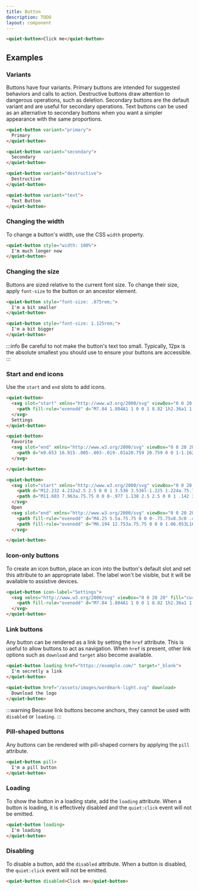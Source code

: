 ```yaml
---
title: Button
description: TODO
layout: component
---
```


```html {.example}
<quiet-button>Click me</quiet-button>
```

## Examples

### Variants

Buttons have four variants. Primary buttons are intended for suggested behaviors and calls to action. Destructive buttons draw attention to dangerous operations, such as deletion. Secondary buttons are the default variant and are useful for secondary operations. Text buttons can be used as an alternative to secondary buttons when you want a simpler appearance with the same proportions.

```html {.example}
<quiet-button variant="primary">
  Primary
</quiet-button>

<quiet-button variant="secondary">
  Secondary
</quiet-button>

<quiet-button variant="destructive">
  Destructive
</quiet-button>

<quiet-button variant="text">
  Text Button
</quiet-button>
```

### Changing the width

To change a button's width, use the CSS `width` property.

```html {.example}
<quiet-button style="width: 100%">
  I'm much longer now
</quiet-button>
```

### Changing the size

Buttons are sized relative to the current font size. To change their size, apply `font-size` to the button or an ancestor element.

```html {.example}
<quiet-button style="font-size: .875rem;">
  I'm a bit smaller
</quiet-button>

<quiet-button style="font-size: 1.125rem;">
  I'm a bit bigger
</quiet-button>
```

:::info
Be careful to not make the button's text too small. Typically, 12px is the absolute smallest you should use to ensure your buttons are accessible.
:::

### Start and end icons

Use the `start` and `end` slots to add icons.

```html {.example}
<quiet-button>
  <svg slot="start" xmlns="http://www.w3.org/2000/svg" viewBox="0 0 20 20" fill="currentColor">
    <path fill-rule="evenodd" d="M7.84 1.804A1 1 0 0 1 8.82 1h2.36a1 1 0 0 1 .98.804l.331 1.652a6.993 6.993 0 0 1 1.929 1.115l1.598-.54a1 1 0 0 1 1.186.447l1.18 2.044a1 1 0 0 1-.205 1.251l-1.267 1.113a7.047 7.047 0 0 1 0 2.228l1.267 1.113a1 1 0 0 1 .206 1.25l-1.18 2.045a1 1 0 0 1-1.187.447l-1.598-.54a6.993 6.993 0 0 1-1.929 1.115l-.33 1.652a1 1 0 0 1-.98.804H8.82a1 1 0 0 1-.98-.804l-.331-1.652a6.993 6.993 0 0 1-1.929-1.115l-1.598.54a1 1 0 0 1-1.186-.447l-1.18-2.044a1 1 0 0 1 .205-1.251l1.267-1.114a7.05 7.05 0 0 1 0-2.227L1.821 7.773a1 1 0 0 1-.206-1.25l1.18-2.045a1 1 0 0 1 1.187-.447l1.598.54A6.992 6.992 0 0 1 7.51 3.456l.33-1.652ZM10 13a3 3 0 1 0 0-6 3 3 0 0 0 0 6Z" clip-rule="evenodd" />
  </svg>
  Settings
</quiet-button>

<quiet-button>
  Favorite
  <svg slot="end" xmlns="http://www.w3.org/2000/svg" viewBox="0 0 20 20" fill="currentColor">
    <path d="m9.653 16.915-.005-.003-.019-.01a20.759 20.759 0 0 1-1.162-.682 22.045 22.045 0 0 1-2.582-1.9C4.045 12.733 2 10.352 2 7.5a4.5 4.5 0 0 1 8-2.828A4.5 4.5 0 0 1 18 7.5c0 2.852-2.044 5.233-3.885 6.82a22.049 22.049 0 0 1-3.744 2.582l-.019.01-.005.003h-.002a.739.739 0 0 1-.69.001l-.002-.001Z" />
  </svg>

</quiet-button>

<quiet-button>
  <svg slot="start" xmlns="http://www.w3.org/2000/svg" viewBox="0 0 20 20" fill="currentColor">
    <path d="M12.232 4.232a2.5 2.5 0 0 1 3.536 3.536l-1.225 1.224a.75.75 0 0 0 1.061 1.06l1.224-1.224a4 4 0 0 0-5.656-5.656l-3 3a4 4 0 0 0 .225 5.865.75.75 0 0 0 .977-1.138 2.5 2.5 0 0 1-.142-3.667l3-3Z" />
    <path d="M11.603 7.963a.75.75 0 0 0-.977 1.138 2.5 2.5 0 0 1 .142 3.667l-3 3a2.5 2.5 0 0 1-3.536-3.536l1.225-1.224a.75.75 0 0 0-1.061-1.06l-1.224 1.224a4 4 0 1 0 5.656 5.656l3-3a4 4 0 0 0-.225-5.865Z" />
  </svg>
  Open
  <svg slot="end" xmlns="http://www.w3.org/2000/svg" viewBox="0 0 20 20" fill="currentColor">
    <path fill-rule="evenodd" d="M4.25 5.5a.75.75 0 0 0-.75.75v8.5c0 .414.336.75.75.75h8.5a.75.75 0 0 0 .75-.75v-4a.75.75 0 0 1 1.5 0v4A2.25 2.25 0 0 1 12.75 17h-8.5A2.25 2.25 0 0 1 2 14.75v-8.5A2.25 2.25 0 0 1 4.25 4h5a.75.75 0 0 1 0 1.5h-5Z" clip-rule="evenodd" />
    <path fill-rule="evenodd" d="M6.194 12.753a.75.75 0 0 0 1.06.053L16.5 4.44v2.81a.75.75 0 0 0 1.5 0v-4.5a.75.75 0 0 0-.75-.75h-4.5a.75.75 0 0 0 0 1.5h2.553l-9.056 8.194a.75.75 0 0 0-.053 1.06Z" clip-rule="evenodd" />
  </svg>

</quiet-button>
```

### Icon-only buttons

To create an icon button, place an icon into the button's default slot and set this attribute to an appropriate label. The label won't be visible, but it will be available to assistive devices.

```html {.example}
<quiet-button icon-label="Settings">
  <svg xmlns="http://www.w3.org/2000/svg" viewBox="0 0 20 20" fill="currentColor">
    <path fill-rule="evenodd" d="M7.84 1.804A1 1 0 0 1 8.82 1h2.36a1 1 0 0 1 .98.804l.331 1.652a6.993 6.993 0 0 1 1.929 1.115l1.598-.54a1 1 0 0 1 1.186.447l1.18 2.044a1 1 0 0 1-.205 1.251l-1.267 1.113a7.047 7.047 0 0 1 0 2.228l1.267 1.113a1 1 0 0 1 .206 1.25l-1.18 2.045a1 1 0 0 1-1.187.447l-1.598-.54a6.993 6.993 0 0 1-1.929 1.115l-.33 1.652a1 1 0 0 1-.98.804H8.82a1 1 0 0 1-.98-.804l-.331-1.652a6.993 6.993 0 0 1-1.929-1.115l-1.598.54a1 1 0 0 1-1.186-.447l-1.18-2.044a1 1 0 0 1 .205-1.251l1.267-1.114a7.05 7.05 0 0 1 0-2.227L1.821 7.773a1 1 0 0 1-.206-1.25l1.18-2.045a1 1 0 0 1 1.187-.447l1.598.54A6.992 6.992 0 0 1 7.51 3.456l.33-1.652ZM10 13a3 3 0 1 0 0-6 3 3 0 0 0 0 6Z" clip-rule="evenodd" />
  </svg>
</quiet-button>
```

### Link buttons

Any button can be rendered as a link by setting the `href` attribute. This is useful to allow buttons to act as navigation. When `href` is present, other link options such as `download` and `target` also become available.

```html {.example}
<quiet-button loading href="https://example.com/" target="_blank">
  I'm secretly a link
</quiet-button>

<quiet-button href="/assets/images/wordmark-light.svg" download>
  Download the logo
</quiet-button>
```

:::warning
Because link buttons become anchors, they cannot be used with `disabled` or `loading`.
:::

### Pill-shaped buttons

Any buttons can be rendered with pill-shaped corners by applying the `pill` attribute.

```html {.example}
<quiet-button pill>
  I'm a pill button
</quiet-button>
```

### Loading

To show the button in a loading state, add the `loading` attribute. When a button is loading, it is effectively disabled and the `quiet:click` event will not be emitted.

```html {.example}
<quiet-button loading>
  I'm loading
</quiet-button>
```

### Disabling

To disable a button, add the `disabled` attribute. When a button is disabled, the `quiet:click` event will not be emitted.

```html {.example}
<quiet-button disabled>Click me</quiet-button>
```
